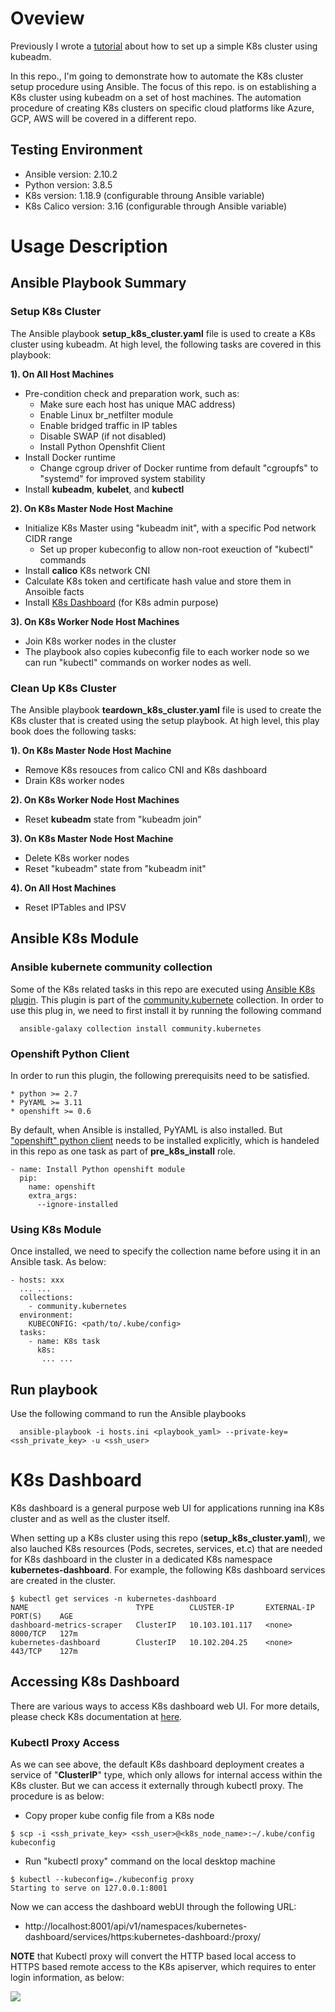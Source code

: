 # Oveview

Previously I wrote a [tutorial](https://github.com/yabinmeng/dseutilities/blob/master/documents/tutorial/k8s/kubeadm_install.md) about how to set up a simple K8s cluster using kubeadm.

In this repo., I'm going to demonstrate how to automate the K8s cluster setup procedure using Ansible. The focus of this repo. is on establishing a K8s cluster using kubeadm on a set of host machines. The automation procedure of creating K8s clusters on specific cloud platforms like Azure, GCP, AWS will be covered in a different repo.

## Testing Environment

* Ansible version: 2.10.2
* Python version: 3.8.5
* K8s version: 1.18.9 (configurable throung Ansible variable)
* K8s Calico version: 3.16 (configurable through Ansible variable)

# Usage Description

## Ansible Playbook Summary

### Setup K8s Cluster 

The Ansible playbook **setup_k8s_cluster.yaml** file is used to create a K8s cluster using kubeadm. At high level, the following tasks are covered in this playbook:

**1). On All Host Machines**

* Pre-condition check and preparation work, such as: 
  * Make sure each host has unique MAC address)
  * Enable Linux br_netfilter module
  * Enable bridged traffic in IP tables
  * Disable SWAP (if not disabled)
  * Install Python Openshfit Client
* Install Docker runtime
  * Change cgroup driver of Docker runtime from default "cgroupfs" to "systemd" for improved system stability 
* Install **kubeadm**, **kubelet**, and **kubectl**

**2). On K8s Master Node Host Machine**

* Initialize K8s Master using "kubeadm init", with a specific Pod network CIDR range
  * Set up proper kubeconfig to allow non-root exeuction of "kubectl" commands
* Install **calico** K8s network CNI
* Calculate K8s token and certificate hash value and store them in Ansoible facts
* Install [K8s Dashboard](https://github.com/kubernetes/dashboard) (for K8s admin purpose)

**3). On K8s Worker Node Host Machines**
* Join K8s worker nodes in the cluster
* The playbook also copies kubeconfig file to each worker node so we can run "kubectl" commands on worker nodes as well.

### Clean Up K8s Cluster

The Ansible playbook **teardown_k8s_cluster.yaml** file is used to create the K8s cluster that is created using the setup playbook. At high level, this play book does the following tasks:

**1). On K8s Master Node Host Machine**

* Remove K8s resouces from calico CNI and K8s dashboard
* Drain K8s worker nodes

**2). On K8s Worker Node Host Machines**

* Reset **kubeadm** state from "kubeadm join"

**3). On K8s Master Node Host Machine**

* Delete K8s worker nodes
* Reset "kubeadm" state from "kubeadm init"

**4). On All Host Machines**

* Reset IPTables and IPSV

## Ansible K8s Module

### Ansible kubernete community collection

Some of the K8s related tasks in this repo are executed using [Ansible K8s plugin](https://docs.ansible.com/ansible/latest/collections/community/kubernetes/k8s_module.html). This plugin is part of the [community.kubernete](https://galaxy.ansible.com/community/kubernetes?extIdCarryOver=true&sc_cid=701f2000001OH6uAAG) collection. In order to use this plug in, we need to first install it by running the following command

```
  ansible-galaxy collection install community.kubernetes
```

### Openshift Python Client

In order to run this plugin, the following prerequisits need to be satisfied.

```
* python >= 2.7
* PyYAML >= 3.11
* openshift >= 0.6
```

By default, when Ansible is installed, PyYAML is also installed. But ["openshift" python client](https://pypi.org/project/openshift/) needs to be installed explicitly, which is handeled in this repo as one task as part of **pre_k8s_install** role.

```
- name: Install Python openshift module
  pip:
    name: openshift
    extra_args: 
      --ignore-installed
```

### Using K8s Module

Once installed, we need to specify the collection name before using it in an Ansible task. As below:
```
- hosts: xxx
  ... ...
  collections:
    - community.kubernetes
  environment:
    KUBECONFIG: <path/to/.kube/config>
  tasks:
    - name: K8s task
      k8s: 
       ... ...
```

## Run playbook

Use the following command to run the Ansible playbooks

``` script=bash
  ansible-playbook -i hosts.ini <playbook_yaml> --private-key=<ssh_private_key> -u <ssh_user>
```

# K8s Dashboard

K8s dashboard is a general purpose web UI for applications running ina  K8s cluster and as well as the cluster itself.

When setting up a K8s cluster using this repo (**setup_k8s_cluster.yaml**), we also lauched K8s resources (Pods, secretes, services, et.c) that are needed for K8s dashboard in the cluster in a dedicated K8s namespace **kubernetes-dashboard**. For example, the following K8s dashboard services are created in the cluster.

```
$ kubectl get services -n kubernetes-dashboard
NAME                        TYPE        CLUSTER-IP       EXTERNAL-IP   PORT(S)    AGE
dashboard-metrics-scraper   ClusterIP   10.103.101.117   <none>        8000/TCP   127m
kubernetes-dashboard        ClusterIP   10.102.204.25    <none>        443/TCP    127m
```

## Accessing K8s Dashboard

There are various ways to access K8s dashboard web UI. For more details, please check K8s documentation at [here](https://github.com/kubernetes/dashboard/blob/master/docs/user/accessing-dashboard/README.md).

### Kubectl Proxy Access

As we can see above, the default K8s dashboard deployment creates a service of "**ClusterIP**" type, which only allows for internal access within the K8s cluster. But we can access it externally through kubectl proxy. The procedure is as below:

* Copy proper kube config file from a K8s node

```
$ scp -i <ssh_private_key> <ssh_user>@<k8s_node_name>:~/.kube/config kubeconfig
```

* Run "kubectl proxy" command on the local desktop machine

```
$ kubectl --kubeconfig=./kubeconfig proxy
Starting to serve on 127.0.0.1:8001
```

Now we can access the dashboard webUI through the following URL:
* http://localhost:8001/api/v1/namespaces/kubernetes-dashboard/services/https:kubernetes-dashboard:/proxy/

**NOTE** that Kubectl proxy will convert the HTTP based local access to HTTPS based remote access to the K8s apiserver, which requires to enter login information, as below:

<img src="https://github.com/yabinmeng/kubeadm_ansible/blob/master/screenshots/login.png width=600">

